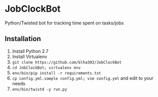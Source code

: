 JobClockBot
===========

Python/Twisted bot for tracking time spent on tasks/jobs

Installation
------------

1. Install Python 2.7
2. Install Virtualenv
3. `git clone https://github.com/blha303/JobClockBot`
4. `cd JobClockBot; virtualenv env`
5. `env/bin/pip install -r requirements.txt`
6. `cp config.yml.sample config.yml; vim config.yml` and edit to your needs
7. `env/bin/twistd -y run.py`
